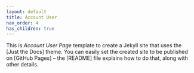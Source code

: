 ```yaml
---
layout: default
title: Account User
nav_order: 4
has_children: true
---
```


This is *Account User Page* template to create a Jekyll site that uses the [Just the Docs] theme. You can easily set the created site to be published on [GitHub Pages] – the [README] file explains how to do that, along with other details.
